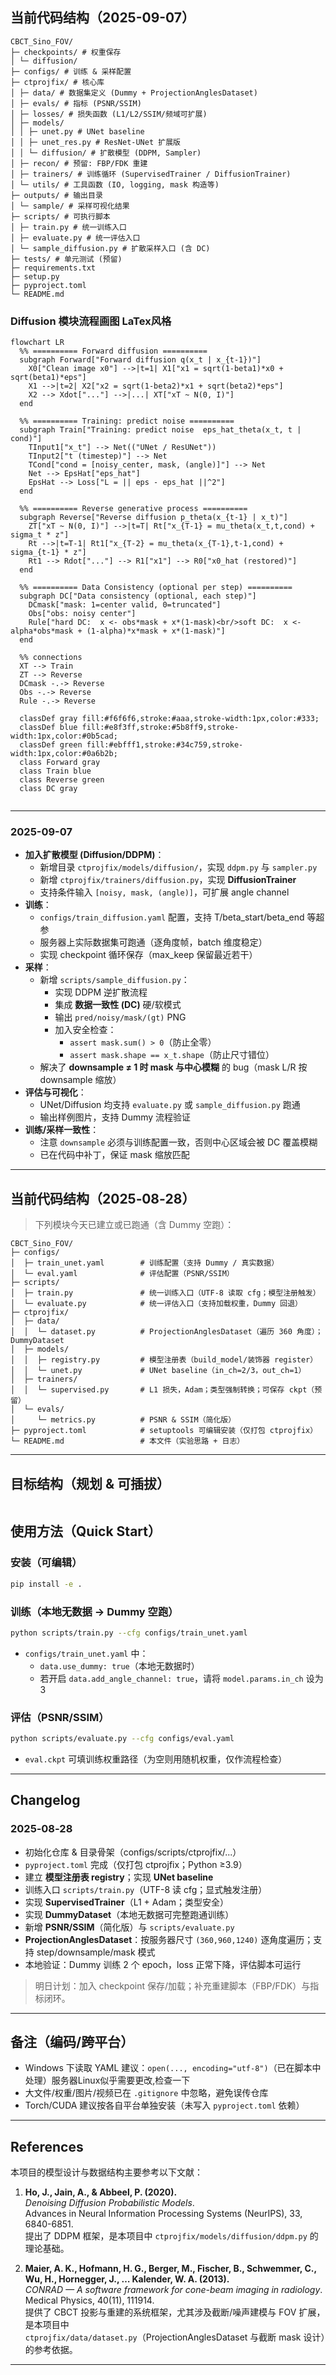 ## 当前代码结构（2025-09-07）

```
CBCT_Sino_FOV/
├─ checkpoints/ # 权重保存
│ └─ diffusion/
├─ configs/ # 训练 & 采样配置
├─ ctprojfix/ # 核心库
│ ├─ data/ # 数据集定义 (Dummy + ProjectionAnglesDataset)
│ ├─ evals/ # 指标 (PSNR/SSIM)
│ ├─ losses/ # 损失函数 (L1/L2/SSIM/频域可扩展)
│ ├─ models/
│ │ ├─ unet.py # UNet baseline
│ │ ├─ unet_res.py # ResNet-UNet 扩展版
│ │ └─ diffusion/ # 扩散模型 (DDPM, Sampler)
│ ├─ recon/ # 预留: FBP/FDK 重建
│ ├─ trainers/ # 训练循环 (SupervisedTrainer / DiffusionTrainer)
│ └─ utils/ # 工具函数 (IO, logging, mask 构造等)
├─ outputs/ # 输出目录
│ └─ sample/ # 采样可视化结果
├─ scripts/ # 可执行脚本
│ ├─ train.py # 统一训练入口
│ ├─ evaluate.py # 统一评估入口
│ └─ sample_diffusion.py # 扩散采样入口 (含 DC)
├─ tests/ # 单元测试 (预留)
├─ requirements.txt
├─ setup.py
├─ pyproject.toml
└─ README.md
```


### Diffusion 模块流程画图 LaTex风格
```mermaid
flowchart LR
  %% ========== Forward diffusion ==========
  subgraph Forward["Forward diffusion q(x_t | x_{t-1})"]
    X0["Clean image x0"] -->|t=1| X1["x1 = sqrt(1-beta1)*x0 + sqrt(beta1)*eps"]
    X1 -->|t=2| X2["x2 = sqrt(1-beta2)*x1 + sqrt(beta2)*eps"]
    X2 --> Xdot["..."] -->|...| XT["xT ~ N(0, I)"]
  end

  %% ========== Training: predict noise ==========
  subgraph Train["Training: predict noise  eps_hat_theta(x_t, t | cond)"]
    TInput1["x_t"] --> Net(("UNet / ResUNet"))
    TInput2["t (timestep)"] --> Net
    TCond["cond = [noisy_center, mask, (angle)]"] --> Net
    Net --> EpsHat["eps_hat"]
    EpsHat --> Loss["L = || eps - eps_hat ||^2"]
  end

  %% ========== Reverse generative process ==========
  subgraph Reverse["Reverse diffusion p_theta(x_{t-1} | x_t)"]
    ZT["xT ~ N(0, I)"] -->|t=T| Rt["x_{T-1} = mu_theta(x_t,t,cond) + sigma_t * z"]
    Rt -->|t=T-1| Rt1["x_{T-2} = mu_theta(x_{T-1},t-1,cond) + sigma_{t-1} * z"]
    Rt1 --> Rdot["..."] --> R1["x1"] --> R0["x0_hat (restored)"]
  end

  %% ========== Data Consistency (optional per step) ==========
  subgraph DC["Data consistency (optional, each step)"]
    DCmask["mask: 1=center valid, 0=truncated"]
    Obs["obs: noisy center"]
    Rule["hard DC:  x <- obs*mask + x*(1-mask)<br/>soft DC:  x <- alpha*obs*mask + (1-alpha)*x*mask + x*(1-mask)"]
  end

  %% connections
  XT --> Train
  ZT --> Reverse
  DCmask -.-> Reverse
  Obs -.-> Reverse
  Rule -.-> Reverse

  classDef gray fill:#f6f6f6,stroke:#aaa,stroke-width:1px,color:#333;
  classDef blue fill:#e8f3ff,stroke:#5b8ff9,stroke-width:1px,color:#0b5cad;
  classDef green fill:#ebfff1,stroke:#34c759,stroke-width:1px,color:#0a6b2b;
  class Forward gray
  class Train blue
  class Reverse green
  class DC gray


```





---

### 2025-09-07
- **加入扩散模型 (Diffusion/DDPM)**：
  - 新增目录 `ctprojfix/models/diffusion/`，实现 `ddpm.py` 与 `sampler.py`
  - 新增 `ctprojfix/trainers/diffusion.py`，实现 **DiffusionTrainer**
  - 支持条件输入 `[noisy, mask, (angle)]`，可扩展 angle channel
- **训练**：
  - `configs/train_diffusion.yaml` 配置，支持 T/beta_start/beta_end 等超参
  - 服务器上实际数据集可跑通（逐角度帧，batch 维度稳定）
  - 实现 checkpoint 循环保存（max_keep 保留最近若干）
- **采样**：
  - 新增 `scripts/sample_diffusion.py`：
    - 实现 DDPM 逆扩散流程
    - 集成 **数据一致性 (DC)** 硬/软模式
    - 输出 `pred/noisy/mask/(gt)` PNG
    - 加入安全检查：
      - `assert mask.sum() > 0`（防止全零）
      - `assert mask.shape == x_t.shape`（防止尺寸错位）
  - 解决了 **downsample ≠ 1 时 mask 与中心模糊** 的 bug（mask L/R 按 downsample 缩放）
- **评估与可视化**：
  - UNet/Diffusion 均支持 `evaluate.py` 或 `sample_diffusion.py` 跑通
  - 输出样例图片，支持 Dummy 流程验证
- **训练/采样一致性**：
  - 注意 `downsample` 必须与训练配置一致，否则中心区域会被 DC 覆盖模糊
  - 已在代码中补丁，保证 mask 缩放匹配
---




## 当前代码结构（2025‑08‑28）

> 下列模块今天已建立或已跑通（含 Dummy 空跑）：

```
CBCT_Sino_FOV/
├─ configs/
│  ├─ train_unet.yaml        # 训练配置（支持 Dummy / 真实数据）
│  └─ eval.yaml              # 评估配置（PSNR/SSIM）
├─ scripts/
│  ├─ train.py               # 统一训练入口（UTF-8 读取 cfg；模型注册触发）
│  └─ evaluate.py            # 统一评估入口（支持加载权重，Dummy 回退）
├─ ctprojfix/
│  ├─ data/
│  │  └─ dataset.py          # ProjectionAnglesDataset（遍历 360 角度）；DummyDataset
│  ├─ models/
│  │  ├─ registry.py         # 模型注册表（build_model/装饰器 register）
│  │  └─ unet.py             # UNet baseline（in_ch=2/3，out_ch=1）
│  ├─ trainers/
│  │  └─ supervised.py       # L1 损失，Adam；类型强制转换；可保存 ckpt（预留）
│  └─ evals/
│     └─ metrics.py          # PSNR & SSIM（简化版）
├─ pyproject.toml            # setuptools 可编辑安装（仅打包 ctprojfix）
└─ README.md                 # 本文件（实验思路 + 日志）
```

---

## 目标结构（规划 & 可插拔）
```
```


## 使用方法（Quick Start）

### 安装（可编辑）
```bash
pip install -e .
```

### 训练（本地无数据 → Dummy 空跑）
```bash
python scripts/train.py --cfg configs/train_unet.yaml
```
- `configs/train_unet.yaml` 中：
  - `data.use_dummy: true`（本地无数据时）
  - 若开启 `data.add_angle_channel: true`，请将 `model.params.in_ch` 设为 3

### 评估（PSNR/SSIM）
```bash
python scripts/evaluate.py --cfg configs/eval.yaml
```
- `eval.ckpt` 可填训练权重路径（为空则用随机权重，仅作流程检查）

---

## Changelog

### 2025‑08‑28
- 初始化仓库 & 目录骨架（configs/scripts/ctprojfix/...）
- `pyproject.toml` 完成（仅打包 ctprojfix；Python ≥3.9）
- 建立 **模型注册表 registry**；实现 **UNet baseline**
- 训练入口 `scripts/train.py`（UTF-8 读 cfg；显式触发注册）
- 实现 **SupervisedTrainer**（L1 + Adam；类型安全）
- 实现 **DummyDataset**（本地无数据可完整跑通训练）
- 新增 **PSNR/SSIM**（简化版）与 `scripts/evaluate.py`
- **ProjectionAnglesDataset**：按服务器尺寸 `(360,960,1240)` 逐角度遍历；支持 step/downsample/mask 模式
- 本地验证：Dummy 训练 2 个 epoch，loss 正常下降，评估脚本可运行

> 明日计划：加入 checkpoint 保存/加载；补充重建脚本（FBP/FDK）与指标闭环。

---

## 备注（编码/跨平台）
- Windows 下读取 YAML 建议：`open(..., encoding="utf-8")`（已在脚本中处理）服务器Linux似乎需要更改,检查一下
- 大文件/权重/图片/视频已在 `.gitignore` 中忽略，避免误传仓库
- Torch/CUDA 建议按各自平台单独安装（未写入 `pyproject.toml` 依赖）

---

## References

本项目的模型设计与数据结构主要参考以下文献：

1. **Ho, J., Jain, A., & Abbeel, P. (2020).**  
   *Denoising Diffusion Probabilistic Models*.  
   Advances in Neural Information Processing Systems (NeurIPS), 33, 6840-6851.  
    提出了 DDPM 框架，是本项目中 `ctprojfix/models/diffusion/ddpm.py` 的理论基础。

2. **Maier, A. K., Hofmann, H. G., Berger, M., Fischer, B., Schwemmer, C., Wu, H., Hornegger, J., … Kalender, W. A. (2013).**  
   *CONRAD — A software framework for cone-beam imaging in radiology*.  
   Medical Physics, 40(11), 111914.  
    提供了 CBCT 投影与重建的系统框架，尤其涉及截断/噪声建模与 FOV 扩展，是本项目中  
   `ctprojfix/data/dataset.py`（ProjectionAnglesDataset 与截断 mask 设计）的参考依据。

---